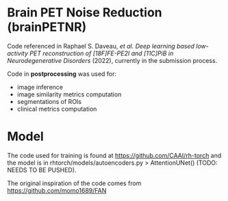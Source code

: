 # Brain PET Noise Reduction (brainPETNR)

Code referenced in Raphael S. Daveau, *et al.* *Deep learning based low-activity PET reconstruction of [18F]FE-PE2I and [11C]PiB in Neurodegenerative Disorders* (2022), currently in the submission process.

Code in **postprocessing** was used for:
- image inference
- image similarity metrics computation
- segmentations of ROIs
- clinical metrics computation

# Model

The code used for training is found at https://github.com/CAAI/rh-torch and the model is in rhtorch/models/autoencoders.py > AttentionUNet() (TODO: NEEDS TO BE PUSHED). 

The original inspiration of the code comes from https://github.com/momo1689/FAN